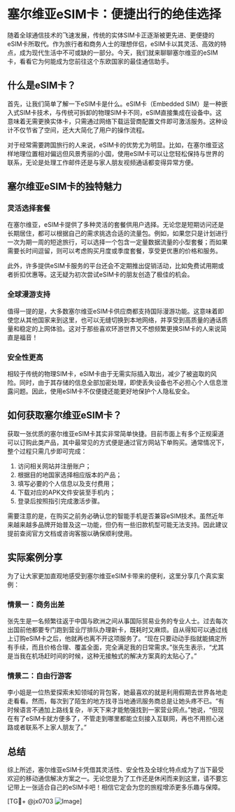 # 塞尔维亚eSIM卡：便捷出行的绝佳选择

随着全球通信技术的飞速发展，传统的实体SIM卡正逐渐被更先进、更便捷的eSIM卡所取代。作为旅行者和商务人士的理想伴侣，eSIM卡以其灵活、高效的特点，成为现代生活中不可或缺的一部分。今天，我们就来聊聊塞尔维亚的eSIM卡，看看它为何能成为您前往这个东欧国家的最佳通信助手。

## 什么是eSIM卡？

首先，让我们简单了解一下eSIM卡是什么。eSIM卡（Embedded SIM）是一种嵌入式SIM卡技术，与传统可拆卸的物理SIM卡不同，eSIM直接集成在设备中。这意味着无需更换实体卡，只需通过网络下载运营商配置文件即可激活服务。这种设计不仅节省了空间，还大大简化了用户的操作流程。

对于经常需要跨国旅行的人来说，eSIM卡的优势尤为明显。比如，在塞尔维亚这样地理位置相对偏远但风景秀丽的小国，使用eSIM卡可以让您轻松保持与世界的联系，无论是处理工作邮件还是与家人朋友视频通话都变得异常方便。

## 塞尔维亚eSIM卡的独特魅力

### 灵活选择套餐

在塞尔维亚，eSIM卡提供了多种灵活的套餐供用户选择。无论您是短期访问还是长期居住，都可以根据自己的需求挑选合适的流量包。例如，如果您只是计划进行一次为期一周的短途旅行，可以选择一个包含一定量数据流量的小型套餐；而如果需要长时间逗留，则可以考虑购买月度或季度套餐，享受更优惠的价格和服务。

此外，许多提供eSIM卡服务的平台还会不定期推出促销活动，比如免费试用期或者折扣优惠等。这无疑为初次尝试eSIM卡的朋友创造了极佳的机会。

### 全球漫游支持

值得一提的是，大多数塞尔维亚eSIM卡供应商都支持国际漫游功能。这意味着即使您从其他国家来到这里，也可以无缝切换到本地网络，并享受到高质量的通话质量和稳定的上网体验。这对于那些喜欢环游世界又不想频繁更换SIM卡的人来说简直是福音！

### 安全性更高

相较于传统的物理SIM卡，eSIM卡由于无需实际插入取出，减少了被盗取的风险。同时，由于其存储的信息全部加密处理，即使丢失设备也不必担心个人信息泄露问题。因此，使用eSIM卡不仅便捷还能更好地保护个人隐私安全。

## 如何获取塞尔维亚eSIM卡？

获取一张优质的塞尔维亚eSIM卡其实非常简单快捷。目前市面上有多个正规渠道可以订购此类产品，其中最常见的方式便是通过官方网站下单购买。通常情况下，整个过程只需几步即可完成：

1. 访问相关网站并注册账户；
2. 根据目的地国家选择相应版本的产品；
3. 填写必要的个人信息以及支付费用；
4. 下载对应的APK文件安装至手机内；
5. 登录后按照指引完成激活步骤。

需要注意的是，在购买之前务必确认您的智能手机是否兼容eSIM技术。虽然近年来越来越多品牌开始普及这一功能，但仍有一些旧款机型可能无法支持。因此建议提前查阅官方文档或咨询客服以确保顺利使用。

## 实际案例分享

为了让大家更加直观地感受到塞尔维亚eSIM卡带来的便利，这里分享几个真实案例：

### 情景一：商务出差

张先生是一名频繁往返于中国与欧洲之间从事国际贸易业务的专业人士。过去每次出国前他都要专门跑到营业厅排队办理新卡，既耗时又麻烦。自从得知可以通过线上订购eSIM卡之后，他就再也离不开这项服务了。“现在只要动动手指就能搞定所有手续，而且价格合理、覆盖全面，完全满足我的日常需求。”张先生表示，“尤其是当我在机场赶时间的时候，这种无接触式的解决方案真的太贴心了。”

### 情景二：自由行游客

李小姐是一位热爱探索未知领域的背包客，她最喜欢的就是利用假期去世界各地走走看看。然而，每次到了陌生的地方找寻当地通讯服务商总是让她头疼不已。“有时候语言不通加上路线复杂，半天下来才能勉强找到一家营业网点。”她说，“但现在有了eSIM卡就方便多了，不管走到哪里都能立刻接入互联网，再也不用担心迷路或者联系不上家人朋友了。”

## 总结

综上所述，塞尔维亚eSIM卡凭借其灵活性、安全性及全球化特点成为了当下最受欢迎的移动通信解决方案之一。无论您是为了工作还是休闲而来到这里，请不要忘记带上一张适合自己的eSIM卡吧！相信它定会为您的旅程增添更多乐趣与保障。

[TG💪+ @jx0703 ![Image](https://github.com/user-attachments/assets/dbca1d08-cadb-493c-b0ec-ad6f7a83f270)]